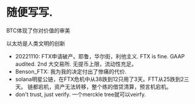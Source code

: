 # 随便写写.
BTC体现了你对价值的审美

以太坊是人类文明的创新

- 20221110: FTX申请破产。耶鲁，华尔街，利他主义. FTX is fine. GAAP audited. 2nd 大交易所. 无提币上限，流动性充足。
- Benson_FTX: 我为我的决定付出了惨痛的代价.
- solana明星公链，在FTX危机中从38跌到12只用了3天。FTT从25跌到2三天。 链都宕机，资产无法转移，整个练的借贷清算，预言机宕机。
- don't trust, just verify. 一个merckle tree就可以veirfy.
